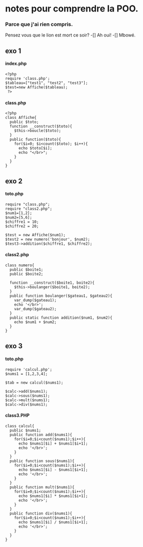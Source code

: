 # notes pour comprendre la POO.
### Parce que j'ai rien compris.

Pensez vous que le lion est mort ce soir?
-[] Ah oui!
-[] Mbowé.

## exo 1

#### index.php
``` !PHP
<?php
require 'class.php';
$tableau=["test1", "test2", "test3"];
$test=new Affiche($tableau);
 ?>
```

#### class.php
``` !PHP
<?php
class Affiche{
  public $toto;
  function __construct($toto){
    $this->boucle($toto);
  }
  public function($toto){
    for($i=0; $i<count($toto); $i++){
      echo $toto[$i];
      echo "</br>";
    }
  }
}
```

## exo 2
#### toto.php
``` !php
require "class.php";
require "class2.php";
$num1=[1,2];
$num2=[5,6];
$chiffre1 = 10;
$chiffre2 = 20;

$test = new Affiche($num1);
$test2 = new numero('bonjour', $num2);
$test3->addition($chiffre1, $chiffre2);
```
#### class2.php
``` !php
class numero{
  public $boite1;
  public $boite2;

  function __construct($boite1, boite2){
    $this->boulanger($boite1, boite2);
  }
  public function boulanger($gateau1, $gateau2){
    var_dump($gateau1);
    echo '</br>';
    var_dump($gateau2);
  }
  public static function addition($num1, $num2){
    echo $num1 + $num2;
  }
}
```
## exo 3
#### toto.php
``` !php
require 'calcul.php';
$nums1 = [1,2,3,4];

$tab = new calcul($nums1);

$calc->add($nums1);
$calc->sous($nums1);
$calc->mult($nums1);
$calc->div($nums1);
```
#### class3.PHP
``` !php
class calcul{
  public $nums1;
  public function add($nums1){
    for($i=0;$i<count($nums1);$i++){
      echo $nums1[$i] + $nums1[$i+1];
      echo '</br>';
    }
  }
  public function sous($nums1){
    for($i=0;$i<count($nums1);$i++){
      echo $nums1[$i] - $nums1[$i+1];
      echo '</br>';
    }
  }
  public function mult($nums1){
    for($i=0;$i<count($nums1);$i++){
      echo $nums1[$i] * $nums1[$i+1];
      echo '</br>';
    }
  }
  public function div($nums1){
    for($i=0;$i<count($nums1);$i++){
      echo $nums1[$i] / $nums1[$i+1];
      echo '</br>';
    }
  }
}
```
